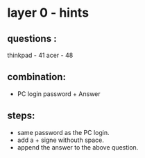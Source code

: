 # layer 0 - hints 

## questions : 
thinkpad - 41
acer - 48

## combination:
- PC login password + Answer

## steps: 
- same password as the PC login.
- add a + signe withouth space. 
- append the answer to the above question.